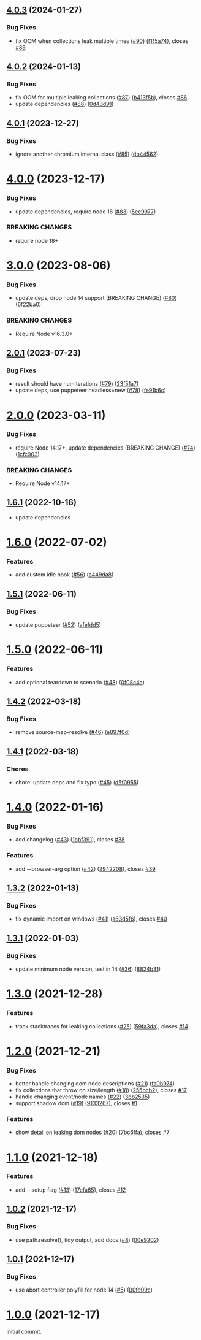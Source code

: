## [4.0.3](https://github.com/nolanlawson/fuite/compare/v4.0.2...v4.0.3) (2024-01-27)


### Bug Fixes

* fix OOM when collections leak multiple times ([#90](https://github.com/nolanlawson/fuite/issues/90)) ([f115a74](https://github.com/nolanlawson/fuite/commit/f115a746f78097434a98d4d28e1dc85ffc0694c3)), closes [#89](https://github.com/nolanlawson/fuite/issues/89)



## [4.0.2](https://github.com/nolanlawson/fuite/compare/v4.0.1...v4.0.2) (2024-01-13)


### Bug Fixes

* fix OOM for multiple leaking collections ([#87](https://github.com/nolanlawson/fuite/issues/87)) ([b413f5b](https://github.com/nolanlawson/fuite/commit/b413f5b3801398e341b43592d2d337ef52f1b1a4)), closes [#86](https://github.com/nolanlawson/fuite/issues/86)
* update dependencies ([#88](https://github.com/nolanlawson/fuite/issues/88)) ([0d43d91](https://github.com/nolanlawson/fuite/commit/0d43d91a2800b7312a1b318df14609b56afeb3cd))



## [4.0.1](https://github.com/nolanlawson/fuite/compare/v4.0.0...v4.0.1) (2023-12-27)

### Bug Fixes

* ignore another chromium internal class ([#85](https://github.com/nolanlawson/fuite/issues/85)) ([db44562](https://github.com/nolanlawson/fuite/commit/db445620a7613dd2262797fcc53b5197b3a6b91b))


# [4.0.0](https://github.com/nolanlawson/fuite/compare/v3.0.0...v4.0.0) (2023-12-17)


### Bug Fixes

* update dependencies, require node 18 ([#83](https://github.com/nolanlawson/fuite/issues/83)) ([5ec9977](https://github.com/nolanlawson/fuite/commit/5ec99777b908d1126447a17732043b3c785e34ce))


### BREAKING CHANGES

* require node 18+



# [3.0.0](https://github.com/nolanlawson/fuite/compare/v2.0.1...v3.0.0) (2023-08-06)


### Bug Fixes

* update deps, drop node 14 support (BREAKING CHANGE) ([#80](https://github.com/nolanlawson/fuite/issues/80)) ([6f22ba0](https://github.com/nolanlawson/fuite/commit/6f22ba0adea774447315271931f0c4ba7d19d275))


### BREAKING CHANGES

* Require Node v16.3.0+



## [2.0.1](https://github.com/nolanlawson/fuite/compare/v2.0.0...v2.0.1) (2023-07-23)


### Bug Fixes

* result should have numIterations ([#79](https://github.com/nolanlawson/fuite/issues/79)) ([23f51a7](https://github.com/nolanlawson/fuite/commit/23f51a7765b17830bf2d2fde3665f034c66d77bd))
* update deps, use puppeteer headless=new ([#78](https://github.com/nolanlawson/fuite/issues/78)) ([fe91b6c](https://github.com/nolanlawson/fuite/commit/fe91b6ca512eb74cb0a922ede62fe2b8354e550f))



# [2.0.0](https://github.com/nolanlawson/fuite/compare/v1.6.1...v2.0.0) (2023-03-11)


### Bug Fixes

* require Node 14.17+, update dependencies (BREAKING CHANGE) ([#74](https://github.com/nolanlawson/fuite/issues/74)) ([1cfc903](https://github.com/nolanlawson/fuite/commit/1cfc9034008e4042dcabb71b95360b009817636a))


### BREAKING CHANGES

* Require Node v14.17+



## [1.6.1](https://github.com/nolanlawson/fuite/compare/v1.6.0...v1.6.1) (2022-10-16)

* update dependencies

# [1.6.0](https://github.com/nolanlawson/fuite/compare/v1.5.1...v1.6.0) (2022-07-02)


### Features

* add custom idle hook ([#56](https://github.com/nolanlawson/fuite/issues/56)) ([a449da8](https://github.com/nolanlawson/fuite/commit/a449da82ff55740ef0047eae377101ff689ded18))



## [1.5.1](https://github.com/nolanlawson/fuite/compare/v1.5.0...v1.5.1) (2022-06-11)


### Bug Fixes

* update puppeteer ([#52](https://github.com/nolanlawson/fuite/issues/52)) ([afefdd5](https://github.com/nolanlawson/fuite/commit/afefdd5392da2cde189ad75dab99b556a6ee3656))



# [1.5.0](https://github.com/nolanlawson/fuite/compare/v1.4.2...v1.5.0) (2022-06-11)


### Features

* add optional teardown to scenario ([#48](https://github.com/nolanlawson/fuite/issues/48)) ([0f08c4a](https://github.com/nolanlawson/fuite/commit/0f08c4a80f5238181c5afff76a08f0eb08e790ca))



## [1.4.2](https://github.com/nolanlawson/fuite/compare/v1.4.1...v1.4.2) (2022-03-18)


### Bug Fixes

* remove source-map-resolve ([#46](https://github.com/nolanlawson/fuite/issues/46)) ([e897f0d](https://github.com/nolanlawson/fuite/commit/e897f0da55ebd25e5bb0e4def1e7d5fcec1afbe4))



## [1.4.1](https://github.com/nolanlawson/fuite/compare/v1.4.0...v1.4.1) (2022-03-18)

### Chores

* chore: update deps and fix typo ([#45](https://github.com/nolanlawson/fuite/issues/45)) ([d5f0955](https://github.com/nolanlawson/fuite/commit/d5f0955ec6bb8bb16d904610c3552d8349c64904))


# [1.4.0](https://github.com/nolanlawson/fuite/compare/v1.3.2...v1.4.0) (2022-01-16)


### Bug Fixes

* add changelog ([#43](https://github.com/nolanlawson/fuite/issues/43)) ([1bbf391](https://github.com/nolanlawson/fuite/commit/1bbf3910b2b3a6e62b394495e87c11defec35681)), closes [#38](https://github.com/nolanlawson/fuite/issues/38)


### Features

* add --browser-arg option ([#42](https://github.com/nolanlawson/fuite/issues/42)) ([2942208](https://github.com/nolanlawson/fuite/commit/2942208e75acc425a65df8e187979c1f22c94c53)), closes [#39](https://github.com/nolanlawson/fuite/issues/39)



## [1.3.2](https://github.com/nolanlawson/fuite/compare/v1.3.1...v1.3.2) (2022-01-13)


### Bug Fixes

* fix dynamic import on windows ([#41](https://github.com/nolanlawson/fuite/issues/41)) ([a63d5f6](https://github.com/nolanlawson/fuite/commit/a63d5f62f2ad2cfb38f614fc42146cfa32bfdb97)), closes [#40](https://github.com/nolanlawson/fuite/issues/40)



## [1.3.1](https://github.com/nolanlawson/fuite/compare/v1.3.0...v1.3.1) (2022-01-03)


### Bug Fixes

* update minimum node version, test in 14 ([#36](https://github.com/nolanlawson/fuite/issues/36)) ([8824b31](https://github.com/nolanlawson/fuite/commit/8824b3139591cc334b89688b0103b4dac05db927))



# [1.3.0](https://github.com/nolanlawson/fuite/compare/v1.2.0...v1.3.0) (2021-12-28)


### Features

* track stacktraces for leaking collections ([#25](https://github.com/nolanlawson/fuite/issues/25)) ([59fa3da](https://github.com/nolanlawson/fuite/commit/59fa3da4ad3b0998b10d56bad23f2f8433efb6c5)), closes [#14](https://github.com/nolanlawson/fuite/issues/14)



# [1.2.0](https://github.com/nolanlawson/fuite/compare/v1.1.0...v1.2.0) (2021-12-21)


### Bug Fixes

* better handle changing dom node descriptions ([#21](https://github.com/nolanlawson/fuite/issues/21)) ([fa0b974](https://github.com/nolanlawson/fuite/commit/fa0b974f9b4752215fb8dc393e7669e5e593fd8c))
* fix collections that throw on size/length ([#18](https://github.com/nolanlawson/fuite/issues/18)) ([255bcb2](https://github.com/nolanlawson/fuite/commit/255bcb2a3ceb6a36dd0dd373bce46dd2c4d2eff3)), closes [#17](https://github.com/nolanlawson/fuite/issues/17)
* handle changing event/node names ([#22](https://github.com/nolanlawson/fuite/issues/22)) ([3bb2535](https://github.com/nolanlawson/fuite/commit/3bb2535df7c5bae59c0c6fd6b30251b2d5906e2b))
* support shadow dom ([#19](https://github.com/nolanlawson/fuite/issues/19)) ([9133267](https://github.com/nolanlawson/fuite/commit/91332672ecf76c5c53dae5caddf2fdd43e10c6e9)), closes [#1](https://github.com/nolanlawson/fuite/issues/1)


### Features

* show detail on leaking dom nodes ([#20](https://github.com/nolanlawson/fuite/issues/20)) ([7bc6ffa](https://github.com/nolanlawson/fuite/commit/7bc6ffa00e2296c0623a255fa828fe168ec6f8e1)), closes [#7](https://github.com/nolanlawson/fuite/issues/7)



# [1.1.0](https://github.com/nolanlawson/fuite/compare/v1.0.2...v1.1.0) (2021-12-18)


### Features

* add --setup flag ([#13](https://github.com/nolanlawson/fuite/issues/13)) ([17efa65](https://github.com/nolanlawson/fuite/commit/17efa65ef50e3866bfdddaa16e7bf019266f34e5)), closes [#12](https://github.com/nolanlawson/fuite/issues/12)



## [1.0.2](https://github.com/nolanlawson/fuite/compare/v1.0.1...v1.0.2) (2021-12-17)


### Bug Fixes

* use path.resolve(), tidy output, add docs ([#8](https://github.com/nolanlawson/fuite/issues/8)) ([00e9202](https://github.com/nolanlawson/fuite/commit/00e9202e483aa0271887514ffef7b8cb56bf12f9))



## [1.0.1](https://github.com/nolanlawson/fuite/compare/v1.0.0...v1.0.1) (2021-12-17)


### Bug Fixes

* use abort controller polyfill for node 14 ([#5](https://github.com/nolanlawson/fuite/issues/5)) ([00fd09c](https://github.com/nolanlawson/fuite/commit/00fd09ca1484966832d4075625a46144790c1347))



# [1.0.0](https://github.com/nolanlawson/fuite/compare/545610dbf379992d696f427f486c9417a4650758...v1.0.0) (2021-12-17)

Initial commit.
